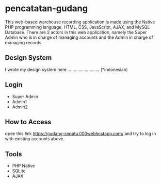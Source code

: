 # pencatatan-gudang
This web-based warehouse recording application is made using the Native PHP programming language, HTML, CSS, JavaScript, AJAX, and MySQL Database. There are 2 actors in this web application, namely the Super Admin who is in charge of managing accounts and the Admin in charge of managing records.

## Design System
I wrote my design system here .......................... (*indonesian)

## Login 
- Super Admin
- Admin1
- Admin2

## How to Access
open this link https://gudang-sepatu.000webhostapp.com/ and try to log in with existing accounts above.

## Tools
- PHP Native
- SQLite
- AJAX


